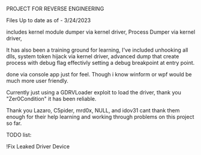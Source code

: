 PROJECT FOR REVERSE ENGINEERING

Files Up to date as of - 3/24/2023

includes kernel module dumper via kernel driver, 
Process Dumper via kernel driver, 


It has also been a training ground for learning, I've included unhooking all dlls, system token hijack via kernel driver, advanced dump that create process with debug flag effectivly setting a debug breakpoint at entry point.

done via console app just for feel. Though i know winform or wpf would be much more user friendly.

Currently just using a GDRVLoader exploit to load the driver, thank you "Zer0Condition" it has been reliable.

Thank you  Lazaro, C5pider, mrd0x, NULL, and idov31 cant thank them enough for their help learning and working through problems on this project so far.

TODO list:

!Fix Leaked Driver Device


